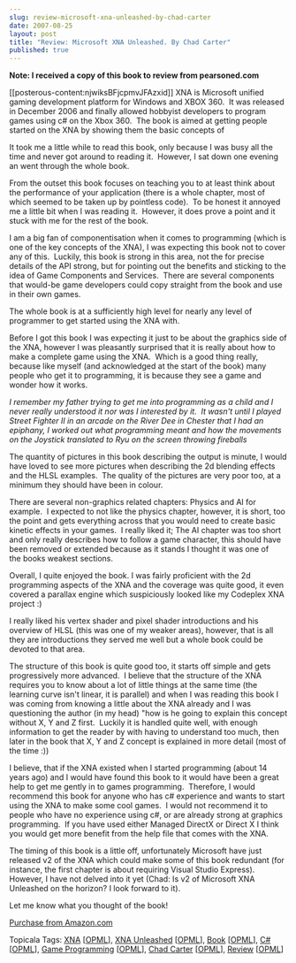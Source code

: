 ```yaml
---
slug: review-microsoft-xna-unleashed-by-chad-carter
date: 2007-08-25
layout: post
title: "Review: Microsoft XNA Unleashed. By Chad Carter"
published: true
---
```

<p><strong>Note: I received a copy of this book to review from pearsoned.com</strong></p> <p>[[posterous-content:njwiksBFjcpmvJFAzxid]] XNA is Microsoft unified gaming development platform for Windows and XBOX 360.  It was released in December 2006 and finally allowed hobbyist developers to program games using c# on the Xbox 360.  The book is aimed at getting people started on the XNA by showing them the basic concepts of </p> <p>It took me a little while to read this book, only because I was busy all the time and never got around to reading it.  However, I sat down one evening an went through the whole book.</p> <p>From the outset this book focuses on teaching you to at least think about the performance of your application (there is a whole chapter, most of which seemed to be taken up by pointless code).  To be honest it annoyed me a little bit when I was reading it.  However, it does prove a point and it stuck with me for the rest of the book.</p> <p>I am a big fan of componentisation when it comes to programming (which is one of the key concepts of the XNA), I was expecting this book not to cover any of this.  Luckily, this book is strong in this area, not the for precise details of the API strong, but for pointing out the benefits and sticking to the idea of Game Components and Services.  There are several components that would-be game developers could copy straight from the book and use in their own games.</p> <p>The whole book is at a sufficiently high level for nearly any level of programmer to get started using the XNA with.</p> <p>Before I got this book I was expecting it just to be about the graphics side of the XNA, however I was pleasantly surprised that it is really about how to make a complete game using the XNA.  Which is a good thing really, because like myself (and acknowledged at the start of the book) many people who get it to programming, it is because they see a game and wonder how it works.</p> <p><em>I remember my father trying to get me into programming as a child and I never really understood it nor was I interested by it.  It wasn't until I played Street Fighter II in an arcade on the River Dee in Chester that I had an epiphany, I worked out what programming meant and how the movements on the Joystick translated to Ryu on the screen throwing fireballs</em></p> <p>The quantity of pictures in this book describing the output is minute, I would have loved to see more pictures when describing the 2d blending effects and the HLSL examples.  The quality of the pictures are very poor too, at a minimum they should have been in colour.</p> <p>There are several non-graphics related chapters: Physics and AI for example.  I expected to not like the physics chapter, however, it is short, too the point and gets everything across that you would need to create basic kinetic effects in your games.  I really liked it; The AI chapter was too short and only really describes how to follow a game character, this should have been removed or extended because as it stands I thought it was one of the books weakest sections.  </p> <p>Overall, I quite enjoyed the book. I was fairly proficient with the 2d programming aspects of the XNA and the coverage was quite good, it even covered a parallax engine which suspiciously looked like my Codeplex XNA project :) </p> <p>I really liked his vertex shader and pixel shader introductions and his overview of HLSL (this was one of my weaker areas), however, that is all they are introductions they served me well but a whole book could be devoted to that area.</p> <p>The structure of this book is quite good too, it starts off simple and gets progressively more advanced.  I believe that the structure of the XNA requires you to know about a lot of little things at the same time (the learning curve isn't linear, it is parallel) and when I was reading this book I was coming from knowing a little about the XNA already and I was questioning the author (in my head) "how is he going to explain this concept without X, Y and Z first.  Luckily it is handled quite well, with enough information to get the reader by with having to understand too much, then later in the book that X, Y and Z concept is explained in more detail (most of the time :))</p> <p>I believe, that if the XNA existed when I started programming (about 14 years ago) and I would have found this book to it would have been a great help to get me gently in to games programming.  Therefore, I would recommend this book for anyone who has c# experience and wants to start using the XNA to make some cool games.  I would not recommend it to people who have no experience using c#, or are already strong at graphics programming.  If you have used either Managed DirectX or Direct X I think you would get more benefit from the help file that comes with the XNA.</p> <p>The timing of this book is a little off, unfortunately Microsoft have just released v2 of the XNA which could make some of this book redundant (for instance, the first chapter is about requiring Visual Studio Express).  However, I have not delved into it yet (Chad: Is v2 of Microsoft XNA Unleashed on the horizon? I look forward to it).</p> <p>Let me know what you thought of the book!</p> <p><a href="http://www.amazon.com/gp/product/0672329646?ie=UTF8&amp;tag=cnetfra-20&amp;linkCode=as2&amp;camp=1789&amp;creative=9325&amp;creativeASIN=0672329646" title="XNA Unleashed">Purchase from Amazon.com</a></p> <div class="wlWriterSmartContent" style="padding-right: 0px; display: inline; padding-left: 0px; padding-bottom: 0px; margin: 0px; padding-top: 0px;">Topicala Tags: <a href="http://www.topicala.com/tag/XNA" rel="tag">XNA</a> [<a href="http://www.topicala.com/opml/XNA.opml">OPML</a>], <a href="http://www.topicala.com/tag/XNA%20Unleashed" rel="tag">XNA Unleashed</a> [<a href="http://www.topicala.com/opml/XNA%20Unleashed.opml">OPML</a>], <a href="http://www.topicala.com/tag/Book" rel="tag">Book</a> [<a href="http://www.topicala.com/opml/Book.opml">OPML</a>], <a href="http://www.topicala.com/tag/C#" rel="tag">C#</a> [<a href="http://www.topicala.com/opml/C#.opml">OPML</a>], <a href="http://www.topicala.com/tag/Game%20Programming" rel="tag">Game Programming</a> [<a href="http://www.topicala.com/opml/Game%20Programming.opml">OPML</a>], <a href="http://www.topicala.com/tag/Chad%20Carter" rel="tag">Chad Carter</a> [<a href="http://www.topicala.com/opml/Chad%20Carter.opml">OPML</a>], <a href="http://www.topicala.com/tag/Review" rel="tag">Review</a> [<a href="http://www.topicala.com/opml/Review.opml">OPML</a>]</div><div class="blogger-post-footer"><img class="posterous_download_image" src="https://blogger.googleusercontent.com/tracker/8109338-764321905437659093?l=www.kinlan.co.uk%2Findex.html" height="1" alt="" width="1" /></div>

